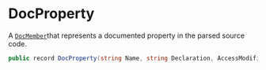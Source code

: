 # DocProperty
A [`DocMember`](./DocMember.md)that represents a documented property in the parsed source code.

```cs
public record DocProperty(string Name, string Declaration, AccessModifier Access, DocComment Comment) : DocMember(Name, Declaration, Access, Comment)
```

